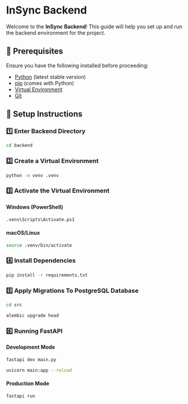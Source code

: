 # InSync Backend

Welcome to the **InSync Backend**! This guide will help you set up and run the backend environment for the
project.

## 📌 Prerequisites

Ensure you have the following installed before proceeding:

- [Python](https://www.python.org/downloads/) (latest stable version)
- [pip](https://pip.pypa.io/en/stable/) (comes with Python)
- [Virtual Environment](https://docs.python.org/3/library/venv.html)
- [Git](https://git-scm.com/)

## 🚀 Setup Instructions

### 1️⃣ Enter Backend Directory

```sh
cd backend
```

### 2️⃣ Create a Virtual Environment

```sh
python -m venv .venv
```

### 3️⃣ Activate the Virtual Environment

#### Windows (PowerShell)

```sh
.venv\Scripts\Activate.ps1
```

#### macOS/Linux

```sh
source .venv/bin/activate
```

### 4️⃣ Install Dependencies

```sh
pip install -r requirements.txt
```

### 5️⃣ Apply Migrations To PostgreSQL Database

```sh
cd src
```

```sh
alembic upgrade head
```

### 6️⃣ Running FastAPI

#### Development Mode

```sh
fastapi dev main.py
```

```sh
uvicorn main:app --reload
```

#### Production Mode

```sh
fastapi run
```

